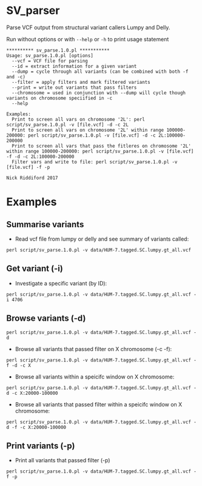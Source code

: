 # SV_parser

Parse VCF output from structural variant callers Lumpy and Delly.

Run without options or with `--help` or `-h` to print usage statement

```
********** sv_parse.1.0.pl ***********
Usage: sv_parse.1.0.pl [options]
  --vcf = VCF file for parsing
  --id = extract information for a given variant
  --dump = cycle through all variants (can be combined with both -f and -c)
  --filter = apply filters and mark filtered variants
  --print = write out variants that pass filters
  --chromosome = used in conjunction with --dump will cycle though variants on chromosome speciified in -c
  --help

Examples:
  Print to screen all vars on chromosome '2L': perl script/sv_parse.1.0.pl -v [file.vcf] -d -c 2L
  Print to screen all vars on chromosome '2L' within range 100000-200000: perl script/sv_parse.1.0.pl -v [file.vcf] -d -c 2L:100000-200000
  Print to screen all vars that pass the fitleres on chromosome '2L' within range 100000-200000: perl script/sv_parse.1.0.pl -v [file.vcf] -f -d -c 2L:100000-200000
  Filter vars and write to file: perl script/sv_parse.1.0.pl -v [file.vcf] -f -p

Nick Riddiford 2017
```


# Examples 


## Summarise variants

* Read vcf file from lumpy or delly and see summary of variants called: 

`perl script/sv_parse.1.0.pl -v data/HUM-7.tagged.SC.lumpy.gt_all.vcf`


## Get variant (-i)

* Investigate a specific variant (by ID):

`perl script/sv_parse.1.0.pl -v data/HUM-7.tagged.SC.lumpy.gt_all.vcf -i 4706`


## Browse variants (-d)

`perl script/sv_parse.1.0.pl -v data/HUM-7.tagged.SC.lumpy.gt_all.vcf -d`

* Browse all variants that passed filter on X chromosome (-c -f): 
 
`perl script/sv_parse.1.0.pl -v data/HUM-7.tagged.SC.lumpy.gt_all.vcf -f -d -c X`

* Browse all variants within a speicifc window on X chromosome: 

`perl script/sv_parse.1.0.pl -v data/HUM-7.tagged.SC.lumpy.gt_all.vcf -d -c X:20000-100000`

* Browse all variants that passed filter within a speicifc window on X chromosome: 

`perl script/sv_parse.1.0.pl -v data/HUM-7.tagged.SC.lumpy.gt_all.vcf -d -f -c X:20000-100000`


## Print variants (-p)

* Print all variants that passed filter (-p)

`perl script/sv_parse.1.0.pl -v data/HUM-7.tagged.SC.lumpy.gt_all.vcf -f -p`